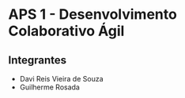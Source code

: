 # APS 1 - Desenvolvimento Colaborativo Ágil

## Integrantes

- Davi Reis Vieira de Souza
- Guilherme Rosada
